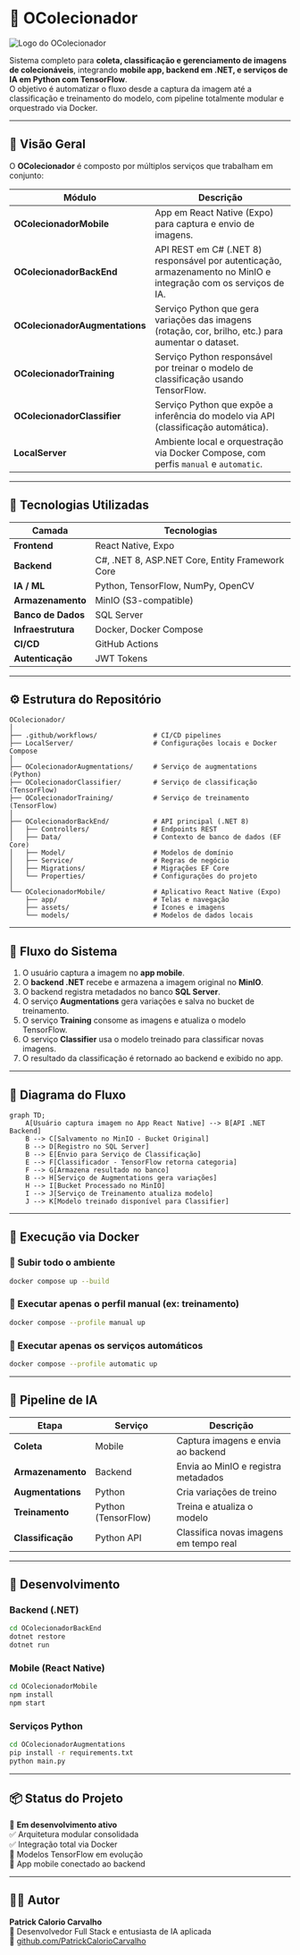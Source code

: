# 🧠 OColecionador  
![Logo do OColecionador](logo.png)

Sistema completo para **coleta, classificação e gerenciamento de imagens de colecionáveis**, integrando **mobile app, backend em .NET, e serviços de IA em Python com TensorFlow**.  
O objetivo é automatizar o fluxo desde a captura da imagem até a classificação e treinamento do modelo, com pipeline totalmente modular e orquestrado via Docker.

---

## 🚀 Visão Geral

O **OColecionador** é composto por múltiplos serviços que trabalham em conjunto:

| Módulo | Descrição |
|--------|------------|
| **OColecionadorMobile** | App em React Native (Expo) para captura e envio de imagens. |
| **OColecionadorBackEnd** | API REST em C# (.NET 8) responsável por autenticação, armazenamento no MinIO e integração com os serviços de IA. |
| **OColecionadorAugmentations** | Serviço Python que gera variações das imagens (rotação, cor, brilho, etc.) para aumentar o dataset. |
| **OColecionadorTraining** | Serviço Python responsável por treinar o modelo de classificação usando TensorFlow. |
| **OColecionadorClassifier** | Serviço Python que expõe a inferência do modelo via API (classificação automática). |
| **LocalServer** | Ambiente local e orquestração via Docker Compose, com perfis `manual` e `automatic`. |

---

## 🧩 Tecnologias Utilizadas

| Camada | Tecnologias |
|--------|--------------|
| **Frontend** | React Native, Expo |
| **Backend** | C#, .NET 8, ASP.NET Core, Entity Framework Core |
| **IA / ML** | Python, TensorFlow, NumPy, OpenCV |
| **Armazenamento** | MinIO (S3-compatible) |
| **Banco de Dados** | SQL Server |
| **Infraestrutura** | Docker, Docker Compose |
| **CI/CD** | GitHub Actions |
| **Autenticação** | JWT Tokens |

---

## ⚙️ Estrutura do Repositório

```
OColecionador/
│
├── .github/workflows/              # CI/CD pipelines
├── LocalServer/                    # Configurações locais e Docker Compose
│
├── OColecionadorAugmentations/     # Serviço de augmentations (Python)
├── OColecionadorClassifier/        # Serviço de classificação (TensorFlow)
├── OColecionadorTraining/          # Serviço de treinamento (TensorFlow)
│
├── OColecionadorBackEnd/           # API principal (.NET 8)
│   ├── Controllers/                # Endpoints REST
│   ├── Data/                       # Contexto de banco de dados (EF Core)
│   ├── Model/                      # Modelos de domínio
│   ├── Service/                    # Regras de negócio
│   ├── Migrations/                 # Migrações EF Core
│   └── Properties/                 # Configurações do projeto
│
└── OColecionadorMobile/            # Aplicativo React Native (Expo)
    ├── app/                        # Telas e navegação
    ├── assets/                     # Ícones e imagens
    └── models/                     # Modelos de dados locais
```

---

## 🔄 Fluxo do Sistema

1. O usuário captura a imagem no **app mobile**.  
2. O **backend .NET** recebe e armazena a imagem original no **MinIO**.  
3. O backend registra metadados no banco **SQL Server**.  
4. O serviço **Augmentations** gera variações e salva no bucket de treinamento.  
5. O serviço **Training** consome as imagens e atualiza o modelo TensorFlow.  
6. O serviço **Classifier** usa o modelo treinado para classificar novas imagens.  
7. O resultado da classificação é retornado ao backend e exibido no app.

---

## 🧭 Diagrama do Fluxo

```mermaid
graph TD;
    A[Usuário captura imagem no App React Native] --> B[API .NET Backend]
    B --> C[Salvamento no MinIO - Bucket Original]
    B --> D[Registro no SQL Server]
    B --> E[Envio para Serviço de Classificação]
    E --> F[Classificador - TensorFlow retorna categoria]
    F --> G[Armazena resultado no banco]
    B --> H[Serviço de Augmentations gera variações]
    H --> I[Bucket Processado no MinIO]
    I --> J[Serviço de Treinamento atualiza modelo]
    J --> K[Modelo treinado disponível para Classifier]
```

---

## 🐳 Execução via Docker

### 🔹 Subir todo o ambiente
```bash
docker compose up --build
```

### 🔹 Executar apenas o perfil manual (ex: treinamento)
```bash
docker compose --profile manual up
```

### 🔹 Executar apenas os serviços automáticos
```bash
docker compose --profile automatic up
```

---

## 🧠 Pipeline de IA

| Etapa | Serviço | Descrição |
|-------|----------|-----------|
| **Coleta** | Mobile | Captura imagens e envia ao backend |
| **Armazenamento** | Backend | Envia ao MinIO e registra metadados |
| **Augmentations** | Python | Cria variações de treino |
| **Treinamento** | Python (TensorFlow) | Treina e atualiza o modelo |
| **Classificação** | Python API | Classifica novas imagens em tempo real |

---

## 🧰 Desenvolvimento

### Backend (.NET)
```bash
cd OColecionadorBackEnd
dotnet restore
dotnet run
```

### Mobile (React Native)
```bash
cd OColecionadorMobile
npm install
npm start
```

### Serviços Python
```bash
cd OColecionadorAugmentations
pip install -r requirements.txt
python main.py
```

---

## 📦 Status do Projeto

🚧 **Em desenvolvimento ativo**  
✅ Arquitetura modular consolidada  
✅ Integração total via Docker  
🧠 Modelos TensorFlow em evolução  
📱 App mobile conectado ao backend  

---

## 👨‍💻 Autor

**Patrick Calorio Carvalho**  
📍 Desenvolvedor Full Stack e entusiasta de IA aplicada  
🔗 [github.com/PatrickCalorioCarvalho](https://github.com/PatrickCalorioCarvalho)
